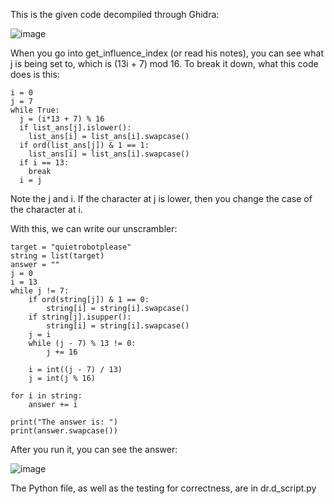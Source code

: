 This is the given code decompiled through Ghidra:

![image](https://github.com/tzwukerf/canyouhackit2023/assets/77770175/a8602dd8-9071-4226-a84f-8538b35ddcc6)

When you go into get_influence_index (or read his notes), you can see what j is being set to, which is (13i + 7) mod 16. To break it down, what this code does is this:

```
i = 0
j = 7
while True:
  j = (i*13 + 7) % 16
  if list_ans[j].islower():
    list_ans[i] = list_ans[i].swapcase()
  if ord(list_ans[j]) & 1 == 1:
    list_ans[i] = list_ans[i].swapcase()
  if i == 13:
    break
  i = j
```

Note the j and i. If the character at j is lower, then you change the case of the character at i.

With this, we can write our unscrambler:

```
target = "quietrobotplease"
string = list(target)
answer = ""
j = 0
i = 13
while j != 7:
    if ord(string[j]) & 1 == 0:
        string[i] = string[i].swapcase()
    if string[j].isupper():
        string[i] = string[i].swapcase()
    j = i
    while (j - 7) % 13 != 0:
        j += 16
    
    i = int((j - 7) / 13)
    j = int(j % 16)

for i in string:
    answer += i

print("The answer is: ")
print(answer.swapcase())
```
After you run it, you can see the answer:

![image](https://github.com/tzwukerf/canyouhackit2023/assets/77770175/60155418-b6a0-437f-8b33-f855bb67c1ee)

The Python file, as well as the testing for correctness, are in dr.d_script.py

